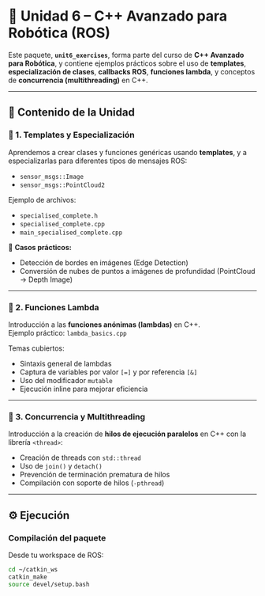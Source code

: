 # 🦾 Unidad 6 – C++ Avanzado para Robótica (ROS)

Este paquete, **`unit6_exercises`**, forma parte del curso de **C++ Avanzado para Robótica**, y contiene ejemplos prácticos sobre el uso de **templates**, **especialización de clases**, **callbacks ROS**, **funciones lambda**, y conceptos de **concurrencia (multithreading)** en C++.

---

## 📘 Contenido de la Unidad

### 🔹 1. Templates y Especialización
Aprendemos a crear clases y funciones genéricas usando **templates**, y a especializarlas para diferentes tipos de mensajes ROS:
- `sensor_msgs::Image`
- `sensor_msgs::PointCloud2`
  
Ejemplo de archivos:
- `specialised_complete.h`
- `specialised_complete.cpp`
- `main_specialised_complete.cpp`

📸 **Casos prácticos:**
- Detección de bordes en imágenes (Edge Detection)
- Conversión de nubes de puntos a imágenes de profundidad (PointCloud → Depth Image)

---

### 🔹 2. Funciones Lambda
Introducción a las **funciones anónimas (lambdas)** en C++.  
Ejemplo práctico: `lambda_basics.cpp`

Temas cubiertos:
- Sintaxis general de lambdas  
- Captura de variables por valor `[=]` y por referencia `[&]`
- Uso del modificador `mutable`
- Ejecución inline para mejorar eficiencia

---

### 🔹 3. Concurrencia y Multithreading
Introducción a la creación de **hilos de ejecución paralelos** en C++ con la librería `<thread>`:
- Creación de threads con `std::thread`
- Uso de `join()` y `detach()`
- Prevención de terminación prematura de hilos
- Compilación con soporte de hilos (`-pthread`)

---

## ⚙️ Ejecución

### Compilación del paquete
Desde tu workspace de ROS:

```bash
cd ~/catkin_ws
catkin_make
source devel/setup.bash
